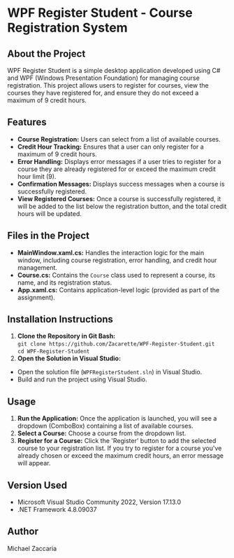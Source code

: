 # WPF Register Student - Course Registration System
## About the Project
WPF Register Student is a simple desktop application developed using C# and WPF (Windows Presentation Foundation) for managing course registration. This project allows users to register for courses, view the courses they have registered for, and ensure they do not exceed a maximum of 9 credit hours.
## Features
- **Course Registration:** Users can select from a list of available courses.
- **Credit Hour Tracking:** Ensures that a user can only register for a maximum of 9 credit hours.
- **Error Handling:** Displays error messages if a user tries to register for a course they are already registered for or exceed the maximum credit hour limit (9).
- **Confirmation Messages:** Displays success messages when a course is successfully registered.
- **View Registered Courses:** Once a course is successfully registered, it will be added to the list below the registration button, and the total credit hours will be updated.
## Files in the Project
- **MainWindow.xaml.cs:** Handles the interaction logic for the main window, including course registration, error handling, and credit hour management.
- **Course.cs:** Contains the `Course` class used to represent a course, its name, and its registration status.
- **App.xaml.cs:** Contains application-level logic (provided as part of the assignment).
## Installation Instructions
1. **Clone the Repository in Git Bash:**  
`git clone https://github.com/Zacarette/WPF-Register-Student.git`  
`cd WPF-Register-Student`  
2. **Open the Solution in Visual Studio:**
- Open the solution file (`WPFRegisterStudent.sln`) in Visual Studio.
- Build and run the project using Visual Studio.
## Usage
1. **Run the Application:** Once the application is launched, you will see a dropdown (ComboBox) containing a list of available courses.
2. **Select a Course:** Choose a course from the dropdown list.
3. **Register for a Course:** Click the 'Register' button to add the selected course to your registration list. If you try to register for a course you've already chosen or exceed the maximum credit hours, an error message will appear.
## Version Used
- Microsoft Visual Studio Community 2022, Version 17.13.0
- .NET Framework 4.8.09037
## Author
Michael Zaccaria
